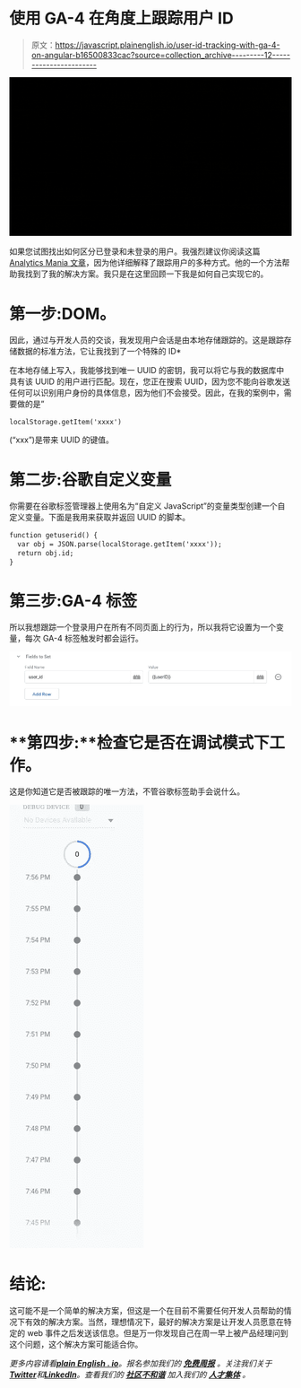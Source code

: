 # 使用 GA-4 在角度上跟踪用户 ID

> 原文：<https://javascript.plainenglish.io/user-id-tracking-with-ga-4-on-angular-b16500833cac?source=collection_archive---------12----------------------->

![](img/fabcfae81717b1d6c6f223ec117e27c0.png)

如果您试图找出如何区分已登录和未登录的用户。我强烈建议你阅读这篇 [Analytics Mania 文章](https://www.analyticsmania.com/post/google-analytics-user-id-with-google-tag-manager/)，因为他详细解释了跟踪用户的多种方式。他的一个方法帮助我找到了我的解决方案。我只是在这里回顾一下我是如何自己实现它的。

# 第一步:DOM。

因此，通过与开发人员的交谈，我发现用户会话是由本地存储跟踪的。这是跟踪存储数据的标准方法，它让我找到了一个特殊的 ID*

在本地存储上写入，我能够找到唯一 UUID 的密钥，我可以将它与我的数据库中具有该 UUID 的用户进行匹配。现在，您正在搜索 UUID，因为您不能向谷歌发送任何可以识别用户身份的具体信息，因为他们不会接受。因此，在我的案例中，需要做的是”

```
localStorage.getItem('xxxx')
```

(“xxx”)是带来 UUID 的键值。

# 第二步:谷歌自定义变量

你需要在谷歌标签管理器上使用名为“自定义 JavaScript”的变量类型创建一个自定义变量。下面是我用来获取并返回 UUID 的脚本。

```
function getuserid() {
  var obj = JSON.parse(localStorage.getItem('xxxx'));
  return obj.id;
}
```

# 第三步:GA-4 标签

所以我想跟踪一个登录用户在所有不同页面上的行为，所以我将它设置为一个变量，每次 GA-4 标签触发时都会运行。

![](img/7de80baaa03c4ec04acd273b08fe8542.png)

# **第四步:**检查它是否在调试模式下工作。

这是你知道它是否被跟踪的唯一方法，不管谷歌标签助手会说什么。

![](img/32921bb698647bcf40ada3774a67392a.png)

# 结论:

这可能不是一个简单的解决方案，但这是一个在目前不需要任何开发人员帮助的情况下有效的解决方案。当然，理想情况下，最好的解决方案是让开发人员愿意在特定的 web 事件之后发送该信息。但是万一你发现自己在周一早上被产品经理问到这个问题，这个解决方案可能适合你。

*更多内容请看*[***plain English . io***](https://plainenglish.io/)*。报名参加我们的* [***免费周报***](http://newsletter.plainenglish.io/) *。关注我们关于*[***Twitter***](https://twitter.com/inPlainEngHQ)*和*[***LinkedIn***](https://www.linkedin.com/company/inplainenglish/)*。查看我们的* [***社区不和谐***](https://discord.gg/GtDtUAvyhW) *加入我们的* [***人才集体***](https://inplainenglish.pallet.com/talent/welcome) *。*